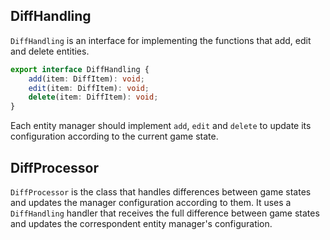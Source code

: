 ## DiffHandling

`DiffHandling` is an interface for implementing the functions that add, edit and delete entities.

```Typescript
export interface DiffHandling {
    add(item: DiffItem): void;
    edit(item: DiffItem): void;
    delete(item: DiffItem): void;
}
```

Each entity manager should implement `add`, `edit` and `delete` to update its configuration according to the current game state.


## DiffProcessor

`DiffProcessor` is the class that handles differences between game states and updates the manager configuration according to them. It uses a `DiffHandling` handler that receives the full difference between game states and updates the correspondent entity manager's configuration.
